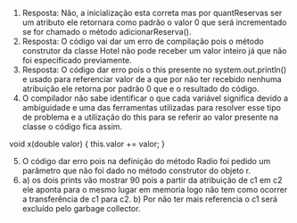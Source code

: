 1.	Resposta: Não, a inicialização esta correta mas por quantReservas ser um atributo ele retornara como padrão o valor 0 que será incrementado se for chamado o método adicionarReserva().
2.	 Resposta: O código vai dar um erro de compilação pois o método construtor da classe Hotel não pode receber um valor inteiro já que não foi especificado previamente.
3.	Resposta: O código dar erro pois o this presente no system.out.println() e usado para referenciar valor de a que por não ter recebido nenhuma atribuição ele retorna por padrão 0 que e o resultado do código.
4.	O compilador não sabe identificar o que cada variável significa devido a ambiguidade e uma das ferramentas utilizadas para resolver esse tipo de problema e a utilização do this para se referir ao valor presente na classe o código fica assim.

void x(double valor) {
 	this.valor += valor;
} 

5.	O código dar erro pois na definição do método Radio foi pedido um parâmetro que não foi dado no método construtor do objeto r.
6.	a) os dois prints vão mostrar 90 pois a partir da atribuição de c1 em c2 ele aponta para o mesmo lugar em memoria logo não tem como ocorrer a transferência de c1 para c2.
b) Por não ter mais referencia o c1 será excluído pelo garbage collector.
